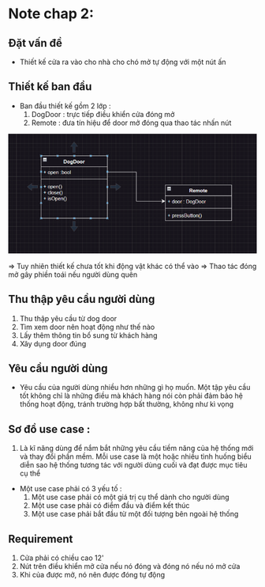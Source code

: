 # Note chap 2: 
## Đặt vấn đề 
- Thiết kế cửa ra vào cho nhà cho chó mở tự động với một nút ấn

## Thiết kế ban đầu 
- Ban đầu thiết kế gồm 2 lớp : 
    1. DogDoor : trực tiếp điều khiển cửa đóng mở 
    2. Remote : đưa tín hiệu để door mở đóng qua thao tác nhấn nút 

![image](Image\Implement_1.png)

=> Tuy nhiên thiết kế chưa tốt khi động vật khác có thể vào 
=> Thao tác đóng mở gây phiền toái nếu người dùng quên 

## Thu thập yêu cầu người dùng 
1. Thu thập yêu cầu từ dog door 
2. Tìm xem door nên hoạt động như thế nào 
3. Lấy thêm thông tin bổ sung từ khách hàng 
4. Xây dụng door đúng 


## Yêu cầu người dùng 
- Yêu cầu của người dùng nhiều hơn những gì họ muốn. Một tập yêu cầu tốt không chỉ là những điều mà khách hàng nói còn phải đảm bảo hệ thống hoạt động, tránh trường hợp bất thường, không như kì vọng 

## Sơ đồ use case : 
1. Là kĩ năng dùng để nắm bắt những yêu cầu tiềm năng của hệ thống mới và thay đổi phần mềm. Mỗi use case là một hoặc nhiều tình huống biểu diễn sao hệ thống tương tác với người dùng cuối và đạt được mục tiêu cụ thể <br>
- Một use case phải có 3 yếu tố : <br>
    1. Một use case phải có một giá trị cụ thể dành cho người dùng <br>
    2. Một use case phải có điểm đầu và điểm kết thúc <br>
    3. Một use case phải bắt đầu từ một đối tượng bên ngoài hệ thống 


## Requirement 
1. Cửa phải có chiều cao 12' <br>
2. Nút trên điều khiển mở cửa nếu nó đóng và đóng nó nếu nó mở cửa <br>
3. Khi của được mở, nó nên được đóng tự động 